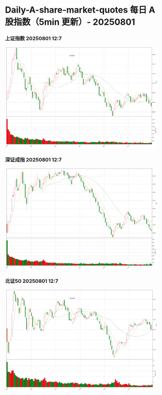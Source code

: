 
# Daily-A-share-market-quotes 每日 A 股指数（5min 更新）- 20250801

### 上证指数 20250801 12:7
![](./fig/2025/8/20250801-sh000001.png)

### 深证成指 20250801 12:7
![](./fig/2025/8/20250801-sz399001.png)

### 北证50 20250801 12:7
![](./fig/2025/8/20250801-bj899050.png)
